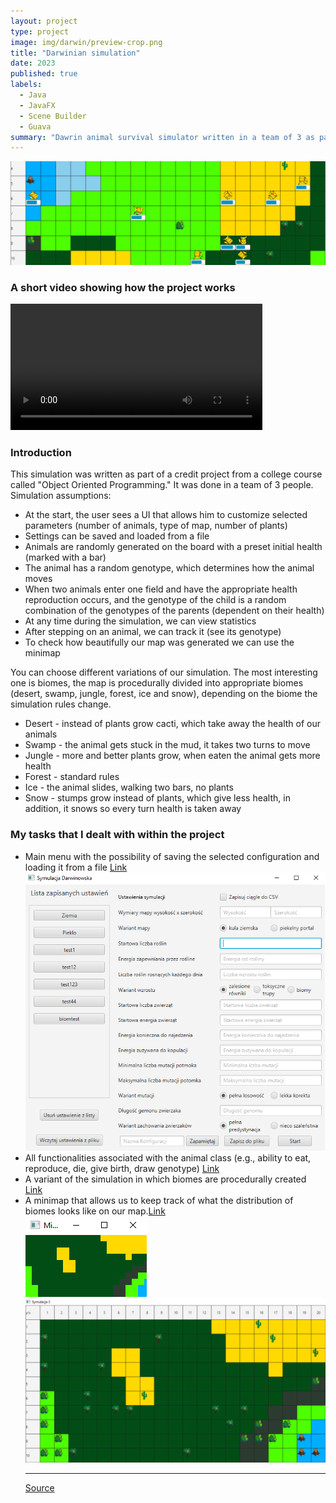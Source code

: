 ```yaml
---
layout: project
type: project
image: img/darwin/preview-crop.png
title: "Darwinian simulation"
date: 2023
published: true
labels:
  - Java
  - JavaFX
  - Scene Builder
  - Guava
summary: "Dawrin animal survival simulator written in a team of 3 as part of a college exercise"
---
```


<img class="img-fluid" src="../img/darwin/banner.png">
<h3>A short video showing how the project works</h3>
<video width="80%" controls>
  <source src="../img/darwin/simVid.mp4" type="video/mp4">
</video>
<h3>Introduction</h3>
This simulation was written as part of a credit project from a college course called "Object Oriented Programming." It was done in a team of 3 people. Simulation assumptions:
<ul>
<li>At the start, the user sees a UI that allows him to customize selected parameters (number of animals, type of map, number of plants)</li>
<li>Settings can be saved and loaded from a file</li>
<li>Animals are randomly generated on the board with a preset initial health (marked with a bar)</li>
<li>The animal has a random genotype, which determines how the animal moves</li>
<li>When two animals enter one field and have the appropriate health reproduction occurs, and the genotype of the child is a random combination of the genotypes of the parents (dependent on their health)</li>
<li>At any time during the simulation, we can view statistics</li>
<li>After stepping on an animal, we can track it (see its genotype)</li>
<li>To check how beautifully our map was generated we can use the minimap</li>
</ul>
You can choose different variations of our simulation.
The most interesting one is biomes, the map is procedurally divided into appropriate biomes (desert, swamp, jungle, forest, ice and snow), depending on the biome the simulation rules change.
<ul>
<li>Desert - instead of plants grow cacti, which take away the health of our animals</li>
<li>Swamp - the animal gets stuck in the mud, it takes two turns to move</li>
<li>Jungle - more and better plants grow, when eaten the animal gets more health</li>
<li>Forest - standard rules</li>
<li>Ice - the animal slides, walking two bars, no plants</li>
<li>Snow - stumps grow instead of plants, which give less health, in addition, it snows so every turn health is taken away</li>
</ul>
<h3>My tasks that I dealt with within the project</h3>
<ul>
<li>Main menu with the possibility of saving the selected configuration and loading it from a file <a href="https://github.com/MyKarcio123/OOPlab/blob/main/proj1/src/main/java/agh/ics/oop/gui/MainMenuController.java">Link</a></li>
<img class="img-fluid" src="../img/darwin/menu.png">
<li>All functionalities associated with the animal class (e.g., ability to eat, reproduce, die, give birth, draw genotype) <a href="https://github.com/MyKarcio123/OOPlab/blob/main/proj1/src/main/java/agh/ics/oop/Animal.java">Link</a></li>
<li>A variant of the simulation in which biomes are procedurally created <a href="https://github.com/MyKarcio123/OOPlab/blob/main/proj1/src/main/java/agh/ics/oop/Biomes.java">Link</a></li>
<li>A minimap that allows us to keep track of what the distribution of biomes looks like on our map.<a href="https://github.com/MyKarcio123/OOPlab/blob/main/proj1/src/main/java/agh/ics/oop/gui/SimulationController.java">Link</a></li>
<img class="img-fluid" src="../img/darwin/minimap.png">
<img class="img-fluid" src="../img/darwin/terrain.png">
<hr>

<a href="https://github.com/MyKarcio123/OOPlab/tree/main/proj1"><i class="large github icon "></i>Source</a>
